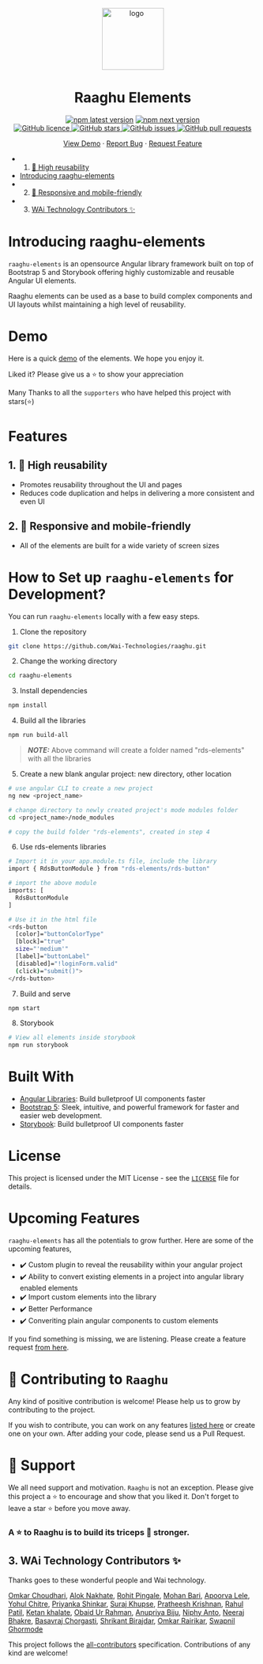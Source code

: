 <!-- vscode-markdown-toc -->


<!-- vscode-markdown-toc-config
	numbering=true
	autoSave=true
	/vscode-markdown-toc-config -->
<!-- /vscode-markdown-toc -->
<p align="center">
    <a href="https://raaghu.io" target="_blank">
        <img src="./raaghu_icon.png" alt="logo" width="125"/>
    </a>
</p>
<p>
<h1 align="center">Raaghu Elements</h4>
</p>

<p align="center">
<a href="https://npmjs.org/rds-elements"><img src="https://img.shields.io/npm/v/rds-elements/latest.svg" alt="npm latest version" ></a>
<a href="https://npmjs.org/rds-elements"><img src="https://img.shields.io/npm/v/rds-elements/next.svg" alt="npm next version" ></a>
</br>
<a href="https://github.com/Wai-Technologies/raaghu/blob/main/LICENSE" target="blank">
<img alt="GitHub licence" src="https://img.shields.io/github/license/Wai-Technologies/raaghu?style=social" />
</a>
<a href="https://github.com/Wai-Technologies/raaghu/stargazers" target="blank">
<img alt="GitHub stars" src="https://img.shields.io/github/stars/Wai-Technologies/raaghu?style=social"/>
</a>
<a href="https://github.com/Wai-Technologies/raaghu/issues" target="blank">
<img alt="GitHub issues" src="https://img.shields.io/github/issues/Wai-Technologies/raaghu?style=social"/>
</a>
<a href="https://github.com/Wai-Technologies/raaghu/pulls">
<img alt="GitHub pull requests" src="https://img.shields.io/github/issues-pr/Wai-Technologies/raaghu?style=social" />
</a>
</p>

<p align="center">
    <a href="https://raaghu.io" target="blank">View Demo</a>
    ·
    <a href="https://github.com/Wai-Technologies/raaghu/issues/new">Report Bug</a>
    ·
    <a href="https://github.com/Wai-Technologies/raaghu/issues/new">Request Feature</a>
</p>

* 1. [🔢 High reusability](#Highreusability)
* [Introducing raaghu-elements](#a-nameintroductiona-introducing-raaghu-elements)
* 2. [📱 Responsive and mobile-friendly](#Responsiveandmobile-friendly)
* 3. [WAi Technology Contributors ✨](#WAiTechnologyContributors)

# <a name='Introduction'></a> Introducing raaghu-elements 

`raaghu-elements` is an opensource Angular library framework built on top of Bootstrap 5 and Storybook offering highly customizable and reusable Angular UI elements.

Raaghu elements can be used as a base to build complex components and UI layouts whilst maintaining a high level of reusability.


# Demo
Here is a quick [demo](https://www.raaghu.io) of the elements. We hope you enjoy it.

Liked it? Please give us a ⭐️ to show your appreciation

Many Thanks to all the `supporters` who have helped this project with stars(⭐)


# Features

##  1. <a name='Highreusability'></a>🔢 High reusability
 - Promotes reusability throughout the UI and pages
 - Reduces code duplication and helps in delivering a more consistent and even UI

##  2. <a name='Responsiveandmobile-friendly'></a>📱 Responsive and mobile-friendly
- All of the elements are built for a wide variety of screen sizes


# How to Set up `raaghu-elements` for Development?
You can run `raaghu-elements` locally with a few easy steps.

1. Clone the repository

```bash
git clone https://github.com/Wai-Technologies/raaghu.git
```

2. Change the working directory

```bash
cd raaghu-elements
```

3. Install dependencies

```bash
npm install
```

4. Build all the libraries

```bash
npm run build-all
```
> **_NOTE:_** Above command will create a folder named "rds-elements" with all the libraries

5. Create a new blank angular project: new directory, other location

```bash
# use angular CLI to create a new project
ng new <project_name>

# change directory to newly created project's mode modules folder
cd <project_name>/node_modules

# copy the build folder "rds-elements", created in step 4
```

6. Use rds-elements libraries

```bash
# Import it in your app.module.ts file, include the library
import { RdsButtonModule } from "rds-elements/rds-button"

# import the above module
imports: [
  RdsButtonModule
]

# Use it in the html file
<rds-button
  [color]="buttonColorType"
  [block]="true"
  size="'medium'"
  [label]="buttonLabel"
  [disabled]="!loginForm.valid"
  (click)="submit()">
</rds-button>
```

7. Build and serve

```bash
npm start
```

8. Storybook

```bash
# View all elements inside storybook
npm run storybook 
```


# Built With
- [Angular Libraries](https://angular.io/guide/libraries): Build bulletproof UI components faster
- [Bootstrap 5](https://bootstrap.com/): Sleek, intuitive, and powerful framework for faster and easier web development.
- [Storybook](https://storybook.js.org/): Build bulletproof UI components faster


# License
This project is licensed under the MIT License - see the [`LICENSE`](LICENSE) file for details.


# Upcoming Features
`raaghu-elements` has all the potentials to grow further. Here are some of the upcoming features,

- ✔️ Custom plugin to reveal the reusability within your angular project
- ✔️ Ability to convert existing elements in a project into angular library enabled elements
- ✔️ Import custom elements into the library
- ✔️ Better Performance
- ✔️ Converiting plain angular components to custom elements

If you find something is missing, we are listening. Please create a feature request [from here](https://github.com/Wai-Technologies/raaghu/issues/new).


# 🤝 Contributing to `Raaghu`
Any kind of positive contribution is welcome! Please help us to grow by contributing to the project.

If you wish to contribute, you can work on any features [listed here](https://github.com/Wai-Technologies/raaghu#-upcoming-features) or create one on your own. After adding your code, please send us a Pull Request.  




# 🙏 Support

We all need support and motivation. `Raaghu` is not an exception. Please give this project a ⭐️ to encourage and show that you liked it. Don't forget to leave a star ⭐️ before you move away.

<h3 className="align">
A ⭐️ to <b>Raaghu</b> is to build its triceps 💪 stronger.
</h3>



##  3. <a name='WAiTechnologyContributors'></a>WAi Technology Contributors ✨

Thanks goes to these wonderful people and Wai technology.

<!-- ALL-CONTRIBUTORS-LIST:START - Do not remove or modify this section -->
<!-- prettier-ignore-start -->
<!-- markdownlint-disable -->

[Omkar Choudhari](https://github.com/omkarchoudhari), [Alok Nakhate](https://github.com/alok-nakhate), [Rohit Pingale](https://github.com/pingroh), [Mohan Bari](https://github.com/mohanbari), [Apoorva Lele](https://github.com/apoorvalele), [Yohul Chitre](https://github.com/yohulchitre),
[Priyanka Shinkar](https://github.com/Priyanka-Shinkar), [Suraj Khupse](https://github.com/suraj-khupse), [Pratheesh Krishnan](https://github.com/pratheesh-rishnan), [Rahul Patil](https://github.com/rahulp34),
[Ketan khalate](https://github.com/Ketan-Khalate), [Obaid Ur Rahman](https://github.com/obaid-ur-rahman), [Anupriya Biju](https://github.com/Anupriya-Biju), [Niphy Anto](https://github.com/Niphy-Anto),
[Neeraj Bhakre](https://github.com/neeraj-bhakre), [Basavraj Chorgasti](https://github.com/basavraj-chorgasti), [Shrikant Birajdar](https://github.com/shrikant-birajdar), [Omkar Rairikar](https://github.com/omkarrairikar),
[Swapnil Ghormode](https://github.com/DevSwapnil22)

<!-- markdownlint-restore -->
<!-- prettier-ignore-end -->

<!-- ALL-CONTRIBUTORS-LIST:END -->

This project follows the [all-contributors](https://github.com/all-contributors/all-contributors) specification. Contributions of any kind are welcome!

